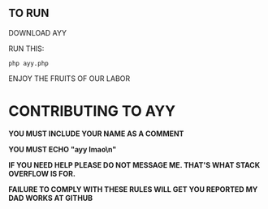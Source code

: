 TO RUN
------

DOWNLOAD AYY

RUN THIS:

```
php ayy.php
```

ENJOY THE FRUITS OF OUR LABOR

CONTRIBUTING TO AYY
===================

**YOU MUST INCLUDE YOUR NAME AS A COMMENT**

**YOU MUST ECHO "ayy lmao\n"**

**IF YOU NEED HELP PLEASE DO NOT MESSAGE ME. THAT'S WHAT STACK OVERFLOW IS FOR.**

**FAILURE TO COMPLY WITH THESE RULES WILL GET YOU REPORTED MY DAD WORKS AT GITHUB**
